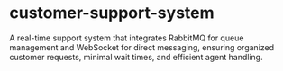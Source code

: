 # customer-support-system
A real-time support system that integrates RabbitMQ for queue management and WebSocket for direct messaging, ensuring organized customer requests, minimal wait times, and efficient agent handling. 
